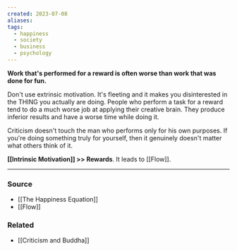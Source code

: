 ```yaml
---
created: 2023-07-08
aliases: 
tags:
  - happiness
  - society
  - business
  - psychology
---
```

**Work that's performed for a reward is often worse than work that was done for fun.**

Don't use extrinsic motivation. It's fleeting and it makes you disinterested in the THING you actually are doing. People who perform a task for a reward tend to do a much worse job at applying their creative brain. They produce inferior results and have a worse time while doing it.

Criticism doesn't touch the man who performs only for his own purposes. If you're doing something truly for yourself, then it genuinely doesn't matter what others think of it.

**[[Intrinsic Motivation]] >> Rewards**. It leads to [[Flow]].

****
### Source
- [[The Happiness Equation]]
- [[Flow]]

### Related
- [[Criticism and Buddha]]